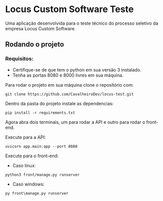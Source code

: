# Locus Custom Software Teste
Uma aplicação desenvolvida para o teste técnico do processo seletivo da empresa Locus Custom Software.

## Rodando o projeto

### Requisitos:
* Certifique-se de que tem o python em sua versão 3 instalado.
* Tenha as portas 8080 e 8000 livres em sua máquina.


Para rodar o projeto em sua máquina clone o repositório com:

```
git clone https://github.com/CavalheiroDev/locus-test.git
```

Dentro da pasta do projeto instale as dependencias:

```
pip install -r requirements.txt
```

Agora abra dois terminais, um para rodar a API e outro para rodar o front-end. 

Execute para a API:

```
uvicorn app.main:app --port 8080
```

Execute para o front-end:
* Caso linux:
```
python3 front/manage.py runserver
```
* Caso windows:
```
py front\manage.py runserver
```
